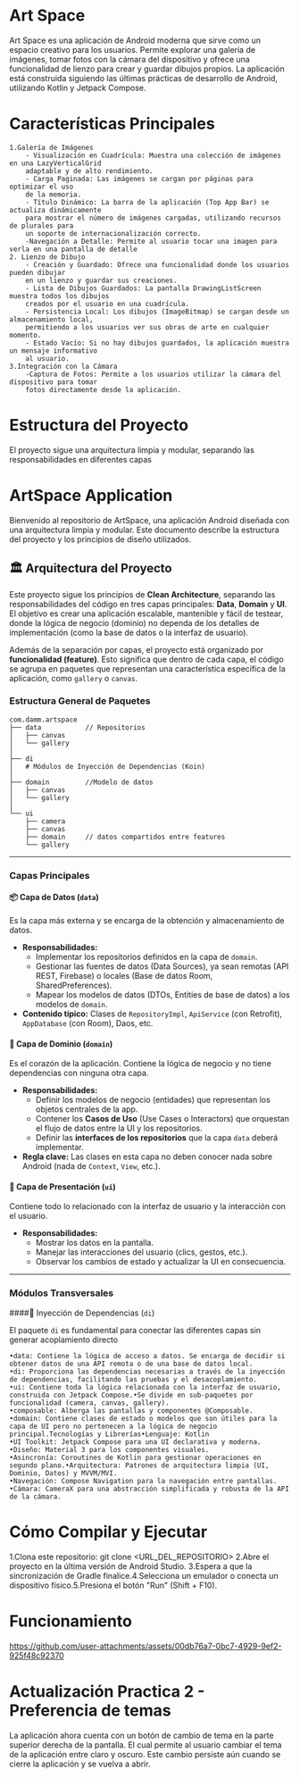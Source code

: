 # Art Space
Art Space es una aplicación de Android moderna que sirve como un espacio creativo para los usuarios.
Permite explorar una galería de imágenes, tomar fotos con la cámara del dispositivo y ofrece una
funcionalidad de lienzo para crear y guardar dibujos propios. 
La aplicación está construida siguiendo las últimas prácticas de desarrollo de Android,
utilizando Kotlin y Jetpack Compose.
# Características Principales
    1.Galería de Imágenes 
        - Visualización en Cuadrícula: Muestra una colección de imágenes en una LazyVerticalGrid
        adaptable y de alto rendimiento.
        - Carga Paginada: Las imágenes se cargan por páginas para optimizar el uso
        de la memoria.
        - Título Dinámico: La barra de la aplicación (Top App Bar) se actualiza dinámicamente 
        para mostrar el número de imágenes cargadas, utilizando recursos de plurales para
        un soporte de internacionalización correcto.
        -Navegación a Detalle: Permite al usuario tocar una imagen para verla en una pantalla de detalle
    2. Lienzo de Dibujo
        - Creación y Guardado: Ofrece una funcionalidad donde los usuarios pueden dibujar
        en un lienzo y guardar sus creaciones.
        - Lista de Dibujos Guardados: La pantalla DrawingListScreen muestra todos los dibujos
        creados por el usuario en una cuadrícula.
        - Persistencia Local: Los dibujos (ImageBitmap) se cargan desde un almacenamiento local,
        permitiendo a los usuarios ver sus obras de arte en cualquier momento.
        - Estado Vacío: Si no hay dibujos guardados, la aplicación muestra un mensaje informativo
        al usuario.
    3.Integración con la Cámara
        -Captura de Fotos: Permite a los usuarios utilizar la cámara del dispositivo para tomar
        fotos directamente desde la aplicación.

# Estructura del Proyecto
El proyecto sigue una arquitectura limpia y modular, separando las responsabilidades en diferentes capas

# ArtSpace Application

Bienvenido al repositorio de ArtSpace, una aplicación Android diseñada con una arquitectura limpia y modular. Este documento describe la estructura del proyecto y los principios de diseño utilizados.

## 🏛️ Arquitectura del Proyecto

Este proyecto sigue los principios de **Clean Architecture**, separando las responsabilidades del código en tres capas principales: **Data**, **Domain** y **UI**. El objetivo es crear una aplicación escalable, mantenible y fácil de testear, donde la lógica de negocio (dominio) no dependa de los detalles de implementación (como la base de datos o la interfaz de usuario).

Además de la separación por capas, el proyecto está organizado por **funcionalidad (feature)**. Esto significa que dentro de cada capa, el código se agrupa en paquetes que representan una característica específica de la aplicación, como `gallery` o `canvas`.

### Estructura General de Paquetes

```
com.damm.artspace
├── data           // Repositorios
│   ├── canvas
│   └── gallery
│
├── di
│   # Módulos de Inyección de Dependencias (Koin)
│
├── domain         //Modelo de datos
│   ├── canvas
│   └── gallery
│
└── ui
    ├── camera
    ├── canvas
    ├── domain     // datos compartidos entre features
    └── gallery
```

---

### Capas Principales

#### 📦 Capa de Datos (`data`)
Es la capa más externa y se encarga de la obtención y almacenamiento de datos.

* **Responsabilidades:**
    * Implementar los repositorios definidos en la capa de `domain`.
    * Gestionar las fuentes de datos (Data Sources), ya sean remotas (API REST, Firebase) o locales (Base de datos Room, SharedPreferences).
    * Mapear los modelos de datos (DTOs, Entities de base de datos) a los modelos de `domain`.
* **Contenido típico:** Clases de `RepositoryImpl`, `ApiService` (con Retrofit), `AppDatabase` (con Room), Daos, etc.

#### 🧠 Capa de Dominio (`domain`)
Es el corazón de la aplicación. Contiene la lógica de negocio y no tiene dependencias con ninguna otra capa.

* **Responsabilidades:**
    * Definir los modelos de negocio (entidades) que representan los objetos centrales de la app.
    * Contener los **Casos de Uso** (Use Cases o Interactors) que orquestan el flujo de datos entre la UI y los repositorios.
    * Definir las **interfaces de los repositorios** que la capa `data` deberá implementar.
* **Regla clave:** Las clases en esta capa no deben conocer nada sobre Android (nada de `Context`, `View`, etc.).

#### 🎨 Capa de Presentación (`ui`)
Contiene todo lo relacionado con la interfaz de usuario y la interacción con el usuario.

* **Responsabilidades:**
    * Mostrar los datos en la pantalla.
    * Manejar las interacciones del usuario (clics, gestos, etc.).
    * Observar los cambios de estado y actualizar la UI en consecuencia.
---

### Módulos Transversales

####💉 Inyección de Dependencias (`di`)

El paquete `di` es fundamental para conectar las diferentes capas sin generar acoplamiento directo

    •data: Contiene la lógica de acceso a datos. Se encarga de decidir si obtener datos de una API remota o de una base de datos local.
    •di: Proporciona las dependencias necesarias a través de la inyección de dependencias, facilitando las pruebas y el desacoplamiento.
    •ui: Contiene toda la lógica relacionada con la interfaz de usuario, construida con Jetpack Compose.•Se divide en sub-paquetes por funcionalidad (camera, canvas, gallery).
    •composable: Alberga las pantallas y componentes @Composable.
    •domain: Contiene clases de estado o modelos que son útiles para la capa de UI pero no pertenecen a la lógica de negocio principal.Tecnologías y Librerías•Lenguaje: Kotlin
    •UI Toolkit: Jetpack Compose para una UI declarativa y moderna.
    •Diseño: Material 3 para los componentes visuales.
    •Asincronía: Coroutines de Kotlin para gestionar operaciones en segundo plano.•Arquitectura: Patrones de arquitectura limpia (UI, Dominio, Datos) y MVVM/MVI.
    •Navegación: Compose Navigation para la navegación entre pantallas.
    •Cámara: CameraX para una abstracción simplificada y robusta de la API de la cámara.

# Cómo Compilar y Ejecutar
 1.Clona este repositorio: git clone <URL_DEL_REPOSITORIO>
 2.Abre el proyecto en la última versión de Android Studio.
 3.Espera a que la sincronización de Gradle finalice.4.Selecciona un emulador o conecta un dispositivo físico.5.Presiona el botón "Run" (Shift + F10).

# Funcionamiento

https://github.com/user-attachments/assets/00db76a7-0bc7-4929-9ef2-925f48c92370

# Actualización Practica 2 - Preferencia de temas

La aplicación ahora cuenta con un botón de cambio de tema en la parte superior derecha de la pantalla.
El cual permite al usuario cambiar el tema de la aplicación entre claro y oscuro.
Este cambio persiste aún cuando se cierre la aplicación y se vuelva a abrir.




